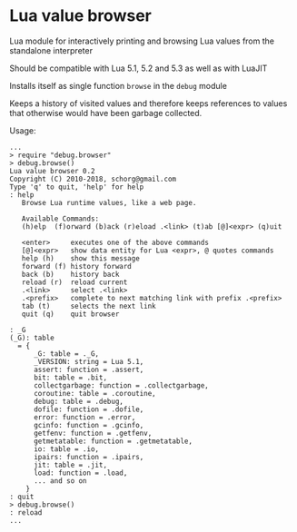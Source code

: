 # Lua value browser
Lua module for interactively printing and browsing Lua values from the standalone interpreter

Should be compatible with Lua 5.1, 5.2 and 5.3 as well as with LuaJIT

Installs itself as single function ```browse``` in the ```debug``` module

Keeps a history of visited values and therefore keeps references to values that otherwise would have been garbage collected.

Usage:

```
...
> require "debug.browser"
> debug.browse()
Lua value browser 0.2
Copyright (C) 2010-2018, schorg@gmail.com
Type 'q' to quit, 'help' for help
: help
   Browse Lua runtime values, like a web page.

   Available Commands:
   (h)elp  (f)orward (b)ack (r)eload .<link> (t)ab [@]<expr> (q)uit
   
   <enter>     executes one of the above commands
   [@]<expr>   show data entity for Lua <expr>, @ quotes commands
   help (h)    show this message
   forward (f) history forward
   back (b)    history back
   reload (r)  reload current
   .<link>     select .<link>
   .<prefix>   complete to next matching link with prefix .<prefix>
   tab (t)     selects the next link
   quit (q)    quit browser

: _G 
(_G): table
  = {
      _G: table = ._G,
      _VERSION: string = Lua 5.1,
      assert: function = .assert,
      bit: table = .bit,
      collectgarbage: function = .collectgarbage,
      coroutine: table = .coroutine,
      debug: table = .debug,
      dofile: function = .dofile,
      error: function = .error,
      gcinfo: function = .gcinfo,
      getfenv: function = .getfenv,
      getmetatable: function = .getmetatable,
      io: table = .io,
      ipairs: function = .ipairs,
      jit: table = .jit,
      load: function = .load,
      ... and so on
    }
: quit
> debug.browse()
: reload
...
```
    